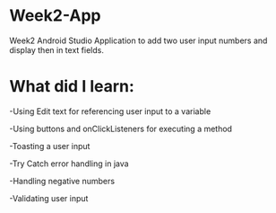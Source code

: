 # Week2-App
Week2 Android Studio Application to add two user input numbers and display then in text fields.

# What did I learn:

  -Using Edit text for referencing user input to a variable
  
  -Using buttons and onClickListeners for executing a method
  
  -Toasting a user input
  
  -Try Catch error handling in java
  
  -Handling negative numbers
  
  -Validating user input

